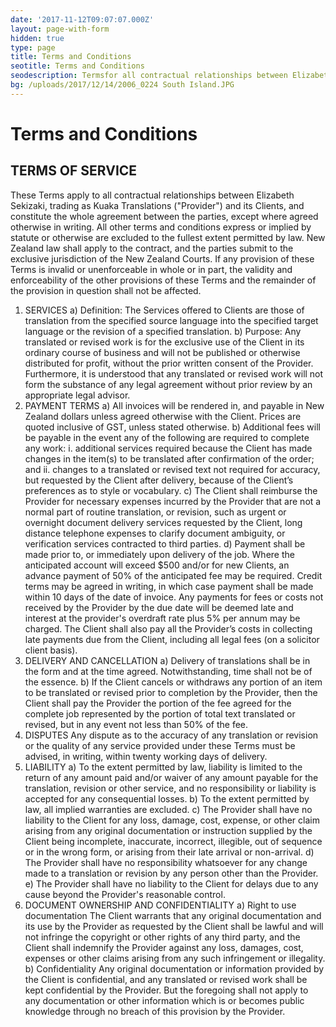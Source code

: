 ```yaml
---
date: '2017-11-12T09:07:07.000Z'
layout: page-with-form
hidden: true
type: page
title: Terms and Conditions
seotitle: Terms and Conditions
seodescription: Termsfor all contractual relationships between Elizabeth Sekizaki, trading as Kuaka Translations ("Provider") and its Clients
bg: /uploads/2017/12/14/2006_0224 South Island.JPG
---
```


# Terms and Conditions

## TERMS OF SERVICE

These Terms apply to all contractual relationships between Elizabeth Sekizaki, trading as Kuaka Translations ("Provider") and its Clients, and constitute the whole agreement between the parties, except where agreed otherwise in writing. All other terms and conditions express or implied by statute or otherwise are excluded to the fullest extent permitted by law. New Zealand law shall apply to the contract, and the parties submit to the exclusive jurisdiction of the New Zealand Courts. If any provision of these Terms is invalid or unenforceable in whole or in part, the validity and enforceability of the other provisions of these Terms and the remainder of the provision in question shall not be affected.

1. SERVICES
   a) Definition:
   The Services offered to Clients are those of translation from the specified source language into the specified target language or the revision of a specified translation.
   b) Purpose:
   Any translated or revised work is for the exclusive use of the Client in its ordinary course of business and will not be published or otherwise distributed for profit, without the prior written consent of the Provider. Furthermore, it is understood that any translated or revised work will not form the substance of any legal agreement without prior review by an appropriate legal advisor.
2. PAYMENT TERMS
   a) All invoices will be rendered in, and payable in New Zealand dollars unless agreed otherwise with the Client. Prices are quoted inclusive of GST, unless stated otherwise.
   b) Additional fees will be payable in the event any of the following are required to complete any work:
   i. additional services required because the Client has made changes in the item(s) to be translated after confirmation of the order; and
   ii. changes to a translated or revised text not required for accuracy, but requested by the Client after delivery, because of the Client’s preferences as to style or vocabulary.
   c) The Client shall reimburse the Provider for necessary expenses incurred by the Provider that are not a normal part of routine translation, or revision, such as urgent or overnight document delivery services requested by the Client, long distance telephone expenses to clarify document ambiguity, or verification services contracted to third parties.
   d) Payment shall be made prior to, or immediately upon delivery of the job. Where the anticipated account will exceed $500 and/or for new Clients, an advance payment of 50% of the anticipated fee may be required. Credit terms may be agreed in writing, in which case payment shall be made within 10 days of the date of invoice. Any payments for fees or costs not received by the Provider by the due date will be deemed late and interest at the provider's overdraft rate plus 5% per annum may be charged. The Client shall also pay all the Provider’s costs in collecting late payments due from the Client, including all legal fees (on a solicitor client basis).
3. DELIVERY AND CANCELLATION
   a) Delivery of translations shall be in the form and at the time agreed. Notwithstanding, time shall not be of the essence.
   b) If the Client cancels or withdraws any portion of an item to be translated or revised prior to completion by the Provider, then the Client shall pay the Provider the portion of the fee agreed for the complete job represented by the portion of total text translated or revised, but in any event not less than 50% of the fee.
4. DISPUTES
   Any dispute as to the accuracy of any translation or revision or the quality of any service provided under these Terms must be advised, in writing, within twenty working days of delivery.
5. LIABILITY
   a) To the extent permitted by law, liability is limited to the return of any amount paid and/or waiver of any amount payable for the translation, revision or other service, and no responsibility or liability is accepted for any consequential losses.
   b) To the extent permitted by law, all implied warranties are excluded.
   c) The Provider shall have no liability to the Client for any loss, damage, cost, expense, or other claim arising from any original documentation or instruction supplied by the Client being incomplete, inaccurate, incorrect, illegible, out of sequence or in the wrong form, or arising from their late arrival or non-arrival.
   d) The Provider shall have no responsibility whatsoever for any change made to a translation or revision by any person other than the Provider.
   e) The Provider shall have no liability to the Client for delays due to any cause beyond the Provider's reasonable control.
6. DOCUMENT OWNERSHIP AND CONFIDENTIALITY
   a) Right to use documentation
   The Client warrants that any original documentation and its use by the Provider as requested by the Client shall be lawful and will not infringe the copyright or other rights of any third party, and the Client shall indemnify the Provider against any loss, damages, cost, expenses or other claims arising from any such infringement or illegality.
   b) Confidentiality
   Any original documentation or information provided by the Client is confidential, and any translated or revised work shall be kept confidential by the Provider. But the foregoing shall not apply to any documentation or other information which is or becomes public knowledge through no breach of this provision by the Provider.
